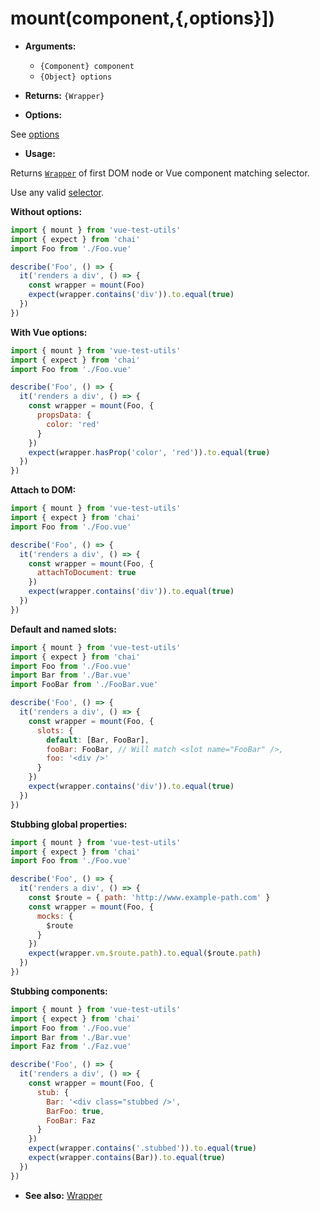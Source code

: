 # mount(component,{,options}])

- **Arguments:**

  - `{Component} component`
  - `{Object} options`

- **Returns:** `{Wrapper}`

- **Options:**

See [options](options.md)

- **Usage:**

Returns [`Wrapper`](wrapper/README.md) of first DOM node or Vue component matching selector.

Use any valid [selector](selectors.md).

**Without options:**

```js
import { mount } from 'vue-test-utils'
import { expect } from 'chai'
import Foo from './Foo.vue'

describe('Foo', () => {
  it('renders a div', () => {
    const wrapper = mount(Foo)
    expect(wrapper.contains('div')).to.equal(true)
  })
})
```
**With Vue options:**

```js
import { mount } from 'vue-test-utils'
import { expect } from 'chai'
import Foo from './Foo.vue'

describe('Foo', () => {
  it('renders a div', () => {
    const wrapper = mount(Foo, {
      propsData: {
        color: 'red'
      }
    })
    expect(wrapper.hasProp('color', 'red')).to.equal(true)
  })
})
```

**Attach to DOM:**

```js
import { mount } from 'vue-test-utils'
import { expect } from 'chai'
import Foo from './Foo.vue'

describe('Foo', () => {
  it('renders a div', () => {
    const wrapper = mount(Foo, {
      attachToDocument: true
    })
    expect(wrapper.contains('div')).to.equal(true)
  })
})
```
**Default and named slots:**

```js
import { mount } from 'vue-test-utils'
import { expect } from 'chai'
import Foo from './Foo.vue'
import Bar from './Bar.vue'
import FooBar from './FooBar.vue'

describe('Foo', () => {
  it('renders a div', () => {
    const wrapper = mount(Foo, {
      slots: {
        default: [Bar, FooBar],
        fooBar: FooBar, // Will match <slot name="FooBar" />,
        foo: '<div />'
      }
    })
    expect(wrapper.contains('div')).to.equal(true)
  })
})
```

**Stubbing global properties:**

```js
import { mount } from 'vue-test-utils'
import { expect } from 'chai'
import Foo from './Foo.vue'

describe('Foo', () => {
  it('renders a div', () => {
    const $route = { path: 'http://www.example-path.com' }
    const wrapper = mount(Foo, {
      mocks: {
        $route
      }
    })
    expect(wrapper.vm.$route.path).to.equal($route.path)
  })
})
```

**Stubbing components:**

```js
import { mount } from 'vue-test-utils'
import { expect } from 'chai'
import Foo from './Foo.vue'
import Bar from './Bar.vue'
import Faz from './Faz.vue'

describe('Foo', () => {
  it('renders a div', () => {
    const wrapper = mount(Foo, {
      stub: {
        Bar: '<div class="stubbed />',
        BarFoo: true,
        FooBar: Faz
      }
    })
    expect(wrapper.contains('.stubbed')).to.equal(true)
    expect(wrapper.contains(Bar)).to.equal(true)
  })
})
```

- **See also:** [Wrapper](wrapper/README.md)
